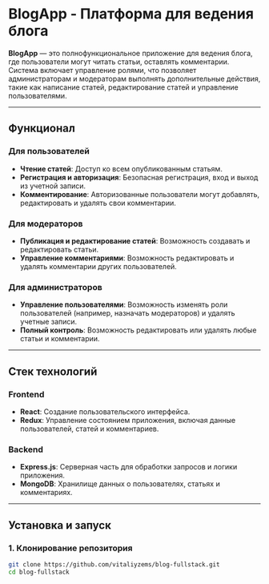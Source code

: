 # BlogApp - Платформа для ведения блога

**BlogApp** — это полнофункциональное приложение для ведения блога, где пользователи могут читать статьи, оставлять комментарии. Система включает управление ролями, что позволяет администраторам и модераторам выполнять дополнительные действия, такие как написание статей, редактирование статей и управление пользователями.

---

## Функционал

### Для пользователей
- **Чтение статей**: Доступ ко всем опубликованным статьям.
- **Регистрация и авторизация**: Безопасная регистрация, вход и выход из учетной записи.
- **Комментирование**: Авторизованные пользователи могут добавлять, редактировать и удалять свои комментарии.

### Для модераторов
- **Публикация и редактирование статей**: Возможность создавать и редактировать статьи.
- **Управление комментариями**: Возможность редактировать и удалять комментарии других пользователей.

### Для администраторов
- **Управление пользователями**: Возможность изменять роли пользователей (например, назначать модераторов) и удалять учетные записи.
- **Полный контроль**: Возможность редактировать или удалять любые статьи и комментарии.

---

## Стек технологий

### Frontend
- **React**: Создание пользовательского интерфейса.
- **Redux**: Управление состоянием приложения, включая данные пользователей, статей и комментариев.

### Backend
- **Express.js**: Серверная часть для обработки запросов и логики приложения.
- **MongoDB**: Хранилище данных о пользователях, статьях и комментариях.

---

## Установка и запуск

### 1. Клонирование репозитория
```bash
git clone https://github.com/vitaliyzems/blog-fullstack.git
cd blog-fullstack
